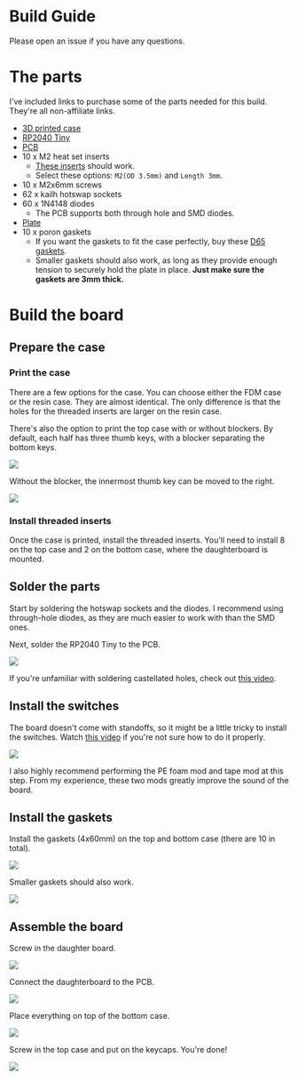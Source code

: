 # Build Guide
Please open an issue if you have any questions.

# The parts
I've included links to purchase some of the parts needed for this build. They're all non-affiliate links.

- [3D printed case](./case)
- [RP2040 Tiny](https://www.waveshare.com/rp2040-tiny.htm)
- [PCB](./pcb-gerbers.zip)
- 10 x M2 heat set inserts
    - [These inserts](https://www.aliexpress.com/item/1005003582355741.html) should work.
    - Select these options: `M2(OD 3.5mm)` and `Length 3mm`.
- 10 x M2x6mm screws
- 62 x kailh hotswap sockets
- 60 x 1N4148 diodes
    - The PCB supports both through hole and SMD diodes.
- [Plate](./plate-gerbers.zip)
- 10 x poron gaskets
    - If you want the gaskets to fit the case perfectly, buy these [D65 gaskets](https://www.aliexpress.com/item/1005004488920878.html).
    - Smaller gaskets should also work, as long as they provide enough tension to securely hold the plate in place. **Just make sure the gaskets are 3mm thick.**

# Build the board
## Prepare the case
### Print the case
There are a few options for the case. You can choose either the FDM case or the resin case. They are almost identical. The only difference is that the holes for the threaded inserts are larger on the resin case.

There's also the option to print the top case with or without blockers. By default, each half has three thumb keys, with a blocker separating the bottom keys.

![](images/top-case-default.jpg)

Without the blocker, the innermost thumb key can be moved to the right.

![](images/top-case-no-blockers.jpg)

### Install threaded inserts

Once the case is printed, install the threaded inserts. You'll need to install 8 on the top case and 2 on the bottom case, where the daughterboard is mounted.

## Solder the parts
Start by soldering the hotswap sockets and the diodes. I recommend using through-hole diodes, as they are much easier to work with than the SMD ones.

Next, solder the RP2040 Tiny to the PCB.

![](images/solder-rp2040-tiny.jpg)

If you're unfamiliar with soldering castellated holes, check out [this video](https://www.youtube.com/watch?v=rGvvwXrv310).

## Install the switches
The board doesn't come with standoffs, so it might be a little tricky to install the switches. Watch [this video](https://www.youtube.com/watch?v=MtzzKFZqiPw&t=303s) if you're not sure how to do it properly.

![](images/switches.jpg)


I also highly recommend performing the PE foam mod and tape mod at this step. From my experience, these two mods greatly improve the sound of the board.

## Install the gaskets

Install the gaskets (4x60mm) on the top and bottom case (there are 10 in total).

![](images/gaskets.jpg)

Smaller gaskets should also work.

![](images/gaskets-small.jpg)

## Assemble the board

Screw in the daughter board.

![](images/daughterboard.jpg)

Connect the daughterboard to the PCB.

![](images/connect-daughterboard.jpg)

Place everything on top of the bottom case.

![](images/plate-on-bottom-case.jpg)

Screw in the top case and put on the keycaps. You're done!

![](images/fully-assembled.jpg)